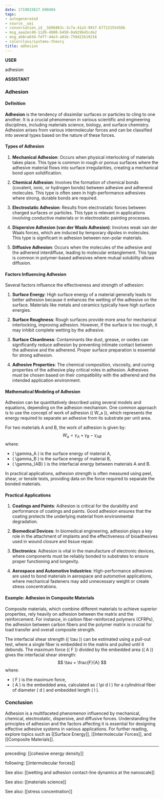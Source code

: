 ```yaml
---
date: 1719033827.690404
tags:
- autogenerated
- source__oai
- conversation_id__5696863c-3c7a-41a3-991f-67722155456b
- msg_aaa2ec49-11d9-4980-b450-0a929b45cde2
- msg_ab8ca03d-fdf7-44e3-a01b-759d22b19216
- colorclass/systems-theory
title: adhesion
---
```


**USER**

adhesion


**ASSISTANT**

### Adhesion

#### Definition

**Adhesion** is the tendency of dissimilar surfaces or particles to cling to one another. It is a crucial phenomenon in various scientific and engineering disciplines, including materials science, biology, and surface chemistry. Adhesion arises from various intermolecular forces and can be classified into several types based on the nature of these forces.

#### Types of Adhesion

1. **Mechanical Adhesion**: Occurs when physical interlocking of materials takes place. This type is common in rough or porous surfaces where the adhesive material flows into surface irregularities, creating a mechanical bond upon solidification.

2. **Chemical Adhesion**: Involves the formation of chemical bonds (covalent, ionic, or hydrogen bonds) between adhesive and adherend molecules. This type is often seen in high-performance adhesives where strong, durable bonds are required.

3. **Electrostatic Adhesion**: Results from electrostatic forces between charged surfaces or particles. This type is relevant in applications involving conductive materials or in electrostatic painting processes.

4. **Dispersive Adhesion (van der Waals Adhesion)**: Involves weak van der Waals forces, which are induced by temporary dipoles in molecules. This type is significant in adhesion between non-polar materials.

5. **Diffusive Adhesion**: Occurs when the molecules of the adhesive and the adherend interdiffuse, leading to molecular entanglement. This type is common in polymer-based adhesives where mutual solubility allows diffusion.

#### Factors Influencing Adhesion

Several factors influence the effectiveness and strength of adhesion:

1. **Surface Energy**: High surface energy of a material generally leads to better adhesion because it enhances the wetting of the adhesive on the surface. Materials like metals and ceramics typically have high surface energies.

2. **Surface Roughness**: Rough surfaces provide more area for mechanical interlocking, improving adhesion. However, if the surface is too rough, it may inhibit complete wetting by the adhesive.

3. **Surface Cleanliness**: Contaminants like dust, grease, or oxides can significantly reduce adhesion by preventing intimate contact between the adhesive and the adherend. Proper surface preparation is essential for strong adhesion.

4. **Adhesive Properties**: The chemical composition, viscosity, and curing properties of the adhesive play critical roles in adhesion. Adhesives must be chosen based on their compatibility with the adherend and the intended application environment.

#### Mathematical Modeling of Adhesion

Adhesion can be quantitatively described using several models and equations, depending on the adhesion mechanism. One common approach is to use the concept of work of adhesion (\( W_a \)), which represents the energy required to separate an adhesive from its substrate per unit area.

For two materials A and B, the work of adhesion is given by:
$$
W_a = \gamma_A + \gamma_B - \gamma_{AB}
$$
where:
- \( \gamma_A \) is the surface energy of material A,
- \( \gamma_B \) is the surface energy of material B,
- \( \gamma_{AB} \) is the interfacial energy between materials A and B.

In practical applications, adhesion strength is often measured using peel, shear, or tensile tests, providing data on the force required to separate the bonded materials.

#### Practical Applications

1. **Coatings and Paints**: Adhesion is critical for the durability and performance of coatings and paints. Good adhesion ensures that the coating protects the underlying material from environmental degradation.

2. **Biomedical Devices**: In biomedical engineering, adhesion plays a key role in the attachment of implants and the effectiveness of bioadhesives used in wound closure and tissue repair.

3. **Electronics**: Adhesion is vital in the manufacture of electronic devices, where components must be reliably bonded to substrates to ensure proper functioning and longevity.

4. **Aerospace and Automotive Industries**: High-performance adhesives are used to bond materials in aerospace and automotive applications, where mechanical fasteners may add unnecessary weight or create stress concentrations.

#### Example: Adhesion in Composite Materials

Composite materials, which combine different materials to achieve superior properties, rely heavily on adhesion between the matrix and the reinforcement. For instance, in carbon fiber-reinforced polymers (CFRPs), the adhesion between carbon fibers and the polymer matrix is crucial for load transfer and overall composite strength.

The interfacial shear strength (\( \tau \)) can be estimated using a pull-out test, where a single fiber is embedded in the matrix and pulled until it debonds. The maximum force (\( F \)) divided by the embedded area (\( A \)) gives the interfacial shear strength:
$$
\tau = \frac{F}{A}
$$
where:
- \( F \) is the maximum force,
- \( A \) is the embedded area, calculated as \( \pi d l \) for a cylindrical fiber of diameter \( d \) and embedded length \( l \).

### Conclusion

Adhesion is a multifaceted phenomenon influenced by mechanical, chemical, electrostatic, dispersive, and diffusive forces. Understanding the principles of adhesion and the factors affecting it is essential for designing effective adhesive systems in various applications. For further reading, explore topics such as [[Surface Energy]], [[Intermolecular Forces]], and [[Composite Materials]].


---

preceding: [[cohesive energy density]]  


following: [[intermolecular forces]]

See also: [[wetting and adhesion contact-line dynamics at the nanoscale]]


See also: [[materials science]]


See also: [[stress concentration]]